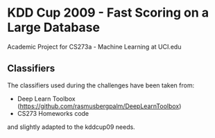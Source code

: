 KDD Cup 2009 - Fast Scoring on a Large Database
===============================================

Academic Project for CS273a - Machine Learning at UCI.edu


Classifiers
-----------
The classifiers used during the challenges have been taken from:

* Deep Learn Toolbox (https://github.com/rasmusbergpalm/DeepLearnToolbox)
* CS273 Homeworks code

and slightly adapted to the kddcup09 needs.

